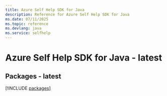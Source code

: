 ```yaml
---
title: Azure Self Help SDK for Java
description: Reference for Azure Self Help SDK for Java
ms.date: 07/11/2025
ms.topic: reference
ms.devlang: java
ms.service: selfhelp
---
```

# Azure Self Help SDK for Java - latest
## Packages - latest
[!INCLUDE [packages](self-help-index.md)]